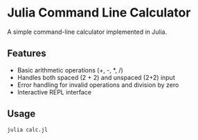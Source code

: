 # Julia Command Line Calculator

A simple command-line calculator implemented in Julia.

## Features
- Basic arithmetic operations (+, -, *, /)
- Handles both spaced (2 + 2) and unspaced (2+2) input
- Error handling for invalid operations and division by zero
- Interactive REPL interface

## Usage
```bash
julia calc.jl

